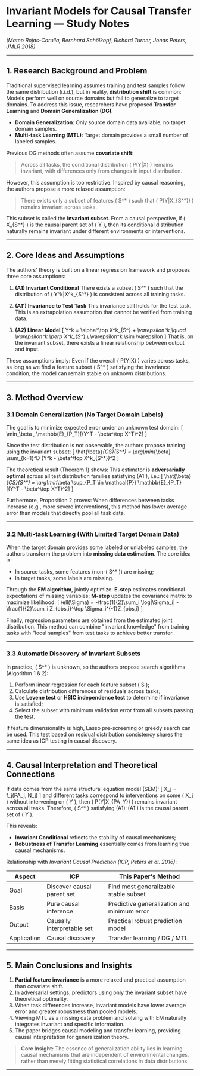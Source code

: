 # Invariant Models for Causal Transfer Learning — Study Notes
*(Mateo Rojas-Carulla, Bernhard Schölkopf, Richard Turner, Jonas Peters, JMLR 2018)*

---

## 1. Research Background and Problem

Traditional supervised learning assumes training and test samples follow the same distribution (i.i.d.), but in reality, **distribution shift** is common:
Models perform well on source domains but fail to generalize to target domains.
To address this issue, researchers have proposed **Transfer Learning** and **Domain Generalization (DG)**.

- **Domain Generalization**: Only source domain data available, no target domain samples.
- **Multi-task Learning (MTL)**: Target domain provides a small number of labeled samples.

Previous DG methods often assume **covariate shift**:
> Across all tasks, the conditional distribution \( P(Y|X) \) remains invariant, with differences only from changes in input distribution.

However, this assumption is too restrictive. Inspired by causal reasoning, the authors propose a more relaxed assumption:
> There exists only a subset of features \( S^* \) such that \( P(Y|X_{S^*}) \) remains invariant across tasks.

This subset is called the **invariant subset**.
From a causal perspective, if \( X_{S^*} \) is the causal parent set of \( Y \), then its conditional distribution naturally remains invariant under different environments or interventions.

---

## 2. Core Ideas and Assumptions

The authors' theory is built on a linear regression framework and proposes three core assumptions:

1. **(A1) Invariant Conditional**
   There exists a subset \( S^* \) such that the distribution of \( Y^k|X^k_{S^*} \) is consistent across all training tasks.

2. **(A1') Invariance to Test Task**
   This invariance still holds for the test task.
   This is an extrapolation assumption that cannot be verified from training data.

3. **(A2) Linear Model**
   \[
   Y^k = \alpha^\top X^k_{S^*} + \varepsilon^k,\quad \varepsilon^k \perp X^k_{S^*},\ \varepsilon^k \sim \varepsilon
   \]
   That is, on the invariant subset, there exists a linear relationship between output and input.

These assumptions imply:
Even if the overall \( P(Y|X) \) varies across tasks, as long as we find a feature subset \( S^* \) satisfying the invariance condition,
the model can remain stable on unknown distributions.

---

## 3. Method Overview

### 3.1 Domain Generalization (No Target Domain Labels)

The goal is to minimize expected error under an unknown test domain:
\[
\min_\beta \, \mathbb{E}_{P_T}[(Y^T - \beta^\top X^T)^2]
\]

Since the test distribution is not observable, the authors propose training using the invariant subset:
\[
\hat{\beta}_{CS}(S^*) = \arg\min_{\beta} \sum_{k=1}^D (Y^k - \beta^\top X^k_{S^*})^2
\]

The theoretical result (Theorem 1) shows:
This estimator is **adversarially optimal** across all test distribution families satisfying (A1'), i.e.:
\[
\hat{\beta}_{CS}(S^*) = \arg\min_\beta \sup_{P_T \in \mathcal{P}} \mathbb{E}_{P_T}[(Y^T - \beta^\top X^T)^2]
\]

Furthermore, Proposition 2 proves:
When differences between tasks increase (e.g., more severe interventions), this method has lower average error than models that directly pool all task data.

---

### 3.2 Multi-task Learning (With Limited Target Domain Data)

When the target domain provides some labeled or unlabeled samples, the authors transform the problem into **missing data estimation**.
The core idea is:
- In source tasks, some features (non-\( S^* \)) are missing;
- In target tasks, some labels are missing.

Through the **EM algorithm**, jointly optimize:
**E-step** estimates conditional expectations of missing variables;
**M-step** updates the covariance matrix to maximize likelihood:
\[
\ell(\Sigma) = -\frac{1}{2}\sum_i \log|\Sigma_i| - \frac{1}{2}\sum_i Z_{obs,i}^\top \Sigma_i^{-1}Z_{obs,i}
\]

Finally, regression parameters are obtained from the estimated joint distribution.
This method can combine "invariant knowledge" from training tasks with "local samples" from test tasks to achieve better transfer.

---

### 3.3 Automatic Discovery of Invariant Subsets

In practice, \( S^* \) is unknown, so the authors propose search algorithms (Algorithm 1 & 2):
1. Perform linear regression for each feature subset \( S \);
2. Calculate distribution differences of residuals across tasks;
3. Use **Levene test** or **HSIC independence test** to determine if invariance is satisfied;
4. Select the subset with minimum validation error from all subsets passing the test.

If feature dimensionality is high, Lasso pre-screening or greedy search can be used.
This test based on residual distribution consistency shares the same idea as ICP testing in causal discovery.

---

## 4. Causal Interpretation and Theoretical Connections

If data comes from the same structural equation model (SEM):
\[
X_j = f_j(PA_j, N_j)
\]
and different tasks correspond to interventions on some \( X_j \) without intervening on \( Y \),
then \( P(Y|X_{PA_Y}) \) remains invariant across all tasks.
Therefore, \( S^* \) satisfying (A1)-(A1') is the causal parent set of \( Y \).

This reveals:
- **Invariant Conditional** reflects the stability of causal mechanisms;
- **Robustness of Transfer Learning** essentially comes from learning true causal mechanisms.

Relationship with *Invariant Causal Prediction (ICP, Peters et al. 2016)*:

| Aspect | ICP | This Paper's Method |
|--------|-----|---------------------|
| Goal | Discover causal parent set | Find most generalizable stable subset |
| Basis | Pure causal inference | Predictive generalization and minimum error |
| Output | Causally interpretable set | Practical robust prediction model |
| Application | Causal discovery | Transfer learning / DG / MTL |

---

## 5. Main Conclusions and Insights

1. **Partial feature invariance** is a more relaxed and practical assumption than covariate shift.
2. In adversarial settings, predictors using only the invariant subset have theoretical optimality.
3. When task differences increase, invariant models have lower average error and greater robustness than pooled models.
4. Viewing MTL as a missing data problem and solving with EM naturally integrates invariant and specific information.
5. The paper bridges causal modeling and transfer learning, providing causal interpretation for generalization theory.

> **Core Insight:**
> The essence of generalization ability lies in learning causal mechanisms that are independent of environmental changes,
> rather than merely fitting statistical correlations in data distributions.

---
